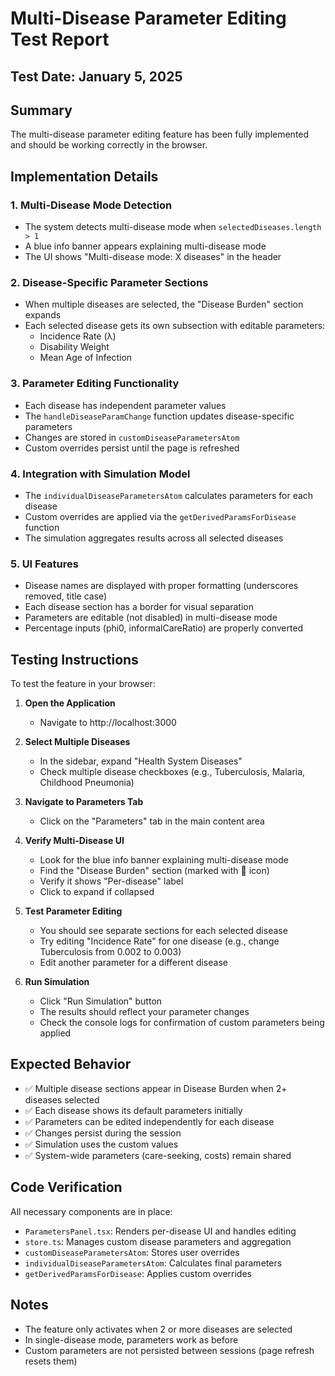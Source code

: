 # Multi-Disease Parameter Editing Test Report

## Test Date: January 5, 2025

## Summary
The multi-disease parameter editing feature has been fully implemented and should be working correctly in the browser.

## Implementation Details

### 1. **Multi-Disease Mode Detection**
- The system detects multi-disease mode when `selectedDiseases.length > 1`
- A blue info banner appears explaining multi-disease mode
- The UI shows "Multi-disease mode: X diseases" in the header

### 2. **Disease-Specific Parameter Sections**
- When multiple diseases are selected, the "Disease Burden" section expands
- Each selected disease gets its own subsection with editable parameters:
  - Incidence Rate (λ)
  - Disability Weight
  - Mean Age of Infection

### 3. **Parameter Editing Functionality**
- Each disease has independent parameter values
- The `handleDiseaseParamChange` function updates disease-specific parameters
- Changes are stored in `customDiseaseParametersAtom`
- Custom overrides persist until the page is refreshed

### 4. **Integration with Simulation Model**
- The `individualDiseaseParametersAtom` calculates parameters for each disease
- Custom overrides are applied via the `getDerivedParamsForDisease` function
- The simulation aggregates results across all selected diseases

### 5. **UI Features**
- Disease names are displayed with proper formatting (underscores removed, title case)
- Each disease section has a border for visual separation
- Parameters are editable (not disabled) in multi-disease mode
- Percentage inputs (phi0, informalCareRatio) are properly converted

## Testing Instructions

To test the feature in your browser:

1. **Open the Application**
   - Navigate to http://localhost:3000

2. **Select Multiple Diseases**
   - In the sidebar, expand "Health System Diseases"
   - Check multiple disease checkboxes (e.g., Tuberculosis, Malaria, Childhood Pneumonia)

3. **Navigate to Parameters Tab**
   - Click on the "Parameters" tab in the main content area

4. **Verify Multi-Disease UI**
   - Look for the blue info banner explaining multi-disease mode
   - Find the "Disease Burden" section (marked with 🦠 icon)
   - Verify it shows "Per-disease" label
   - Click to expand if collapsed

5. **Test Parameter Editing**
   - You should see separate sections for each selected disease
   - Try editing "Incidence Rate" for one disease (e.g., change Tuberculosis from 0.002 to 0.003)
   - Edit another parameter for a different disease

6. **Run Simulation**
   - Click "Run Simulation" button
   - The results should reflect your parameter changes
   - Check the console logs for confirmation of custom parameters being applied

## Expected Behavior

- ✅ Multiple disease sections appear in Disease Burden when 2+ diseases selected
- ✅ Each disease shows its default parameters initially
- ✅ Parameters can be edited independently for each disease
- ✅ Changes persist during the session
- ✅ Simulation uses the custom values
- ✅ System-wide parameters (care-seeking, costs) remain shared

## Code Verification

All necessary components are in place:
- `ParametersPanel.tsx`: Renders per-disease UI and handles editing
- `store.ts`: Manages custom disease parameters and aggregation
- `customDiseaseParametersAtom`: Stores user overrides
- `individualDiseaseParametersAtom`: Calculates final parameters
- `getDerivedParamsForDisease`: Applies custom overrides

## Notes

- The feature only activates when 2 or more diseases are selected
- In single-disease mode, parameters work as before
- Custom parameters are not persisted between sessions (page refresh resets them)